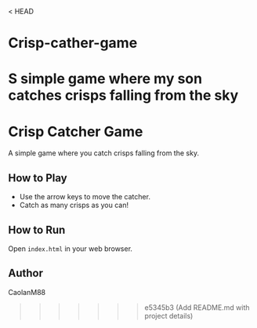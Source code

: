 
< HEAD
# Crisp-cather-game
S simple game where my son catches crisps falling from the sky
=======
# Crisp Catcher Game

A simple game where you catch crisps falling from the sky.

## How to Play
- Use the arrow keys to move the catcher.
- Catch as many crisps as you can!

## How to Run
Open `index.html` in your web browser.

## Author
CaolanM88 
>>>>>>> e5345b3 (Add README.md with project details)
